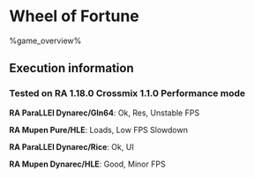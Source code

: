 # Wheel of Fortune 

%game_overview%

## Execution information

### Tested on RA 1.18.0 Crossmix 1.1.0 Performance mode

**RA ParaLLEl Dynarec/Gln64**: Ok, Res, Unstable FPS

**RA Mupen Pure/HLE**: Loads, Low FPS Slowdown

**RA ParaLLEl Dynarec/Rice**: Ok, UI

**RA Mupen Dynarec/HLE**: Good, Minor FPS